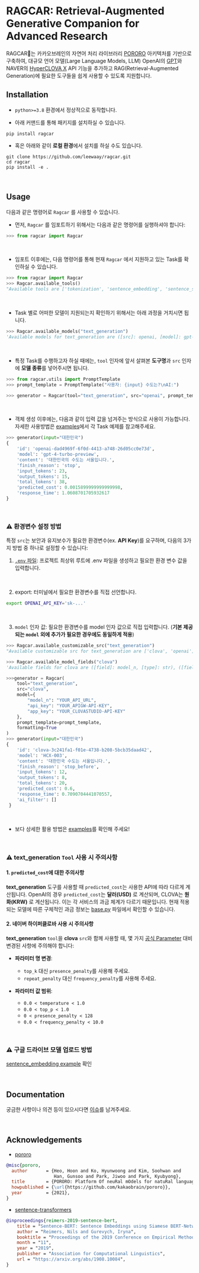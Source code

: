 # RAGCAR: Retrieval-Augmented Generative Companion for Advanced Research

RAGCAR🚛는 카카오브레인의 자연어 처리 라이브러리 [PORORO](https://github.com/kakaobrain/pororo) 아키텍처를 기반으로 구축하여, 대규모 언어 모델(Large Language Models, LLM) OpenAI의 [GPT](https://github.com/openai/openai-python)와 NAVER의 [HyperCLOVA X](https://www.ncloud.com/product/aiService/clovaStudio) API 기능을 추가하고 RAG(Retrieval-Augmented Generation)에 필요한 도구들을 쉽게 사용할 수 있도록 지원합니다.

## Installation

- `python>=3.8` 환경에서 정상적으로 동작합니다.

- 아래 커맨드를 통해 패키지를 설치하실 수 있습니다.

```console
pip install ragcar
```

- 혹은 아래와 같이 **로컬 환경**에서 설치를 하실 수도 있습니다.

```console
git clone https://github.com/leewaay/ragcar.git
cd ragcar
pip install -e .
```

<br>

## Usage

다음과 같은 명령어로 `Ragcar` 를 사용할 수 있습니다.

- 먼저, `Ragcar` 를 임포트하기 위해서는 다음과 같은 명령어를 실행하셔야 합니다:

```python
>>> from ragcar import Ragcar
```

<br>

- 임포트 이후에는, 다음 명령어를 통해 현재 `Ragcar` 에서 지원하고 있는 Task를 확인하실 수 있습니다.

```python
>>> from ragcar import Ragcar
>>> Ragcar.available_tools()
"Available tools are ['tokenization', 'sentence_embedding', 'sentence_similarity', 'semantic_search', 'text_generation', 'text_segmentation']"
```

<br>

- Task 별로 어떠한 모델이 지원되는지 확인하기 위해서는 아래 과정을 거치시면 됩니다.

```python
>>> Ragcar.available_models("text_generation")
'Available models for text_generation are ([src]: openai, [model]: gpt-4-turbo-preview, gpt-4, gpt-3.5-turbo, MODELS_SUPPORTED(https://platform.openai.com/docs/models)), ([src]: clova, [model]: YOUR_MODEL(https://www.ncloud.com/product/aiService/clovaStudio))'
```

<br>

- 특정 Task를 수행하고자 하실 때에는, `tool` 인자에 앞서 살펴본 **도구명**과 `src` 인자에 **모델 종류**를 넣어주시면 됩니다.

```python
>>> from ragcar.utils import PromptTemplate
>>> prompt_template = PromptTemplate("사용자: {input} 수도는?\nAI:")

>>> generator = Ragcar(tool="text_generation", src="openai", prompt_template=prompt_template, formatting=True)
```

<br>

- 객체 생성 이후에는, 다음과 같이 입력 값을 넘겨주는 방식으로 사용이 가능합니다. 자세한 사용방법은 [examples](https://github.com/leewaay/ragcar/tree/main/examples)에서 각 Task 예제를 참고해주세요.

```python
>>> generator(input="대한민국")
{
    'id': 'openai-dad4969f-6f0d-4413-a748-26d05cc0e73d', 
    'model': 'gpt-4-turbo-preview', 
    'content': '대한민국의 수도는 서울입니다.', 
    'finish_reason': 'stop', 
    'input_tokens': 23, 
    'output_tokens': 15, 
    'total_tokens': 38, 
    'predicted_cost': 0.0015899999999999998, 
    'response_time': 1.0608701705932617
}
```

<br>

### ⚠️ 환경변수 설정 방법

특정 `src`는 보안과 유지보수가 필요한 환경변수(ex. **API Key**)를 요구하며, 다음의 3가지 방법 중 하나로 설정할 수 있습니다:

1. [`.env` 파일](https://velog.io/@joahkim/%ED%83%90%EB%82%98bnb.env): 프로젝트 최상위 루트에 .env 파일을 생성하고 필요한 환경 변수 값을 입력합니다.

<br>

2. export: 터미널에서 필요한 환경변수를 직접 선언합니다.

```bash
export OPENAI_API_KEY='sk-...'
```

<br>

3. `model` 인자 값: 필요한 환경변수를 model 인자 값으로 직접 입력합니다. (**기본 제공되는 `model` 외에 추가가 필요한 경우에도 동일하게 적용**)

```python
>>> Ragcar.available_customizable_src("text_generation")
"Available customizable src for text_generation are ['clova', 'openai']"

>>> Ragcar.available_model_fields("clova")
'Available fields for clova are ([field]: model_n, [type]: str), ([field]: api_key, [type]: str), ([field]: app_key, [type]: str)'
```

```python
>>>generator = Ragcar(
    tool="text_generation", 
    src="clova", 
    model={
        "model_n": "YOUR_API_URL", 
        "api_key": "YOUR_APIGW-API-KEY",
        "app_key": "YOUR_CLOVASTUDIO-API-KEY"
    }, 
    prompt_template=prompt_template, 
    formatting=True
)
>>> generator(input="대한민국")
{
    'id': 'clova-3c241fa1-f01e-4738-b208-5bcb35daad42',
    'model': 'HCX-003',
    'content': '대한민국 수도는 서울입니다.',
    'finish_reason': 'stop_before',
    'input_tokens': 12,
    'output_tokens': 8,
    'total_tokens': 20,
    'predicted_cost': 0.6,
    'response_time': 0.7090704441070557,
    'ai_filter': []
 }
```

<br>

- 보다 상세한 활용 방법은 [examples](https://github.com/leewaay/ragcar/tree/main/examples)를 확인해 주세요!

<br>

### ⚠️ text_generation `Tool` 사용 시 주의사항

#### 1. `predicted_cost`에 대한 주의사항

**text_generation** 도구를 사용할 때 `predicted_cost`는 사용한 API에 따라 다르게 계산됩니다. OpenAI의 경우 `predicted_cost`는 **달러(USD)** 로 계산되며, CLOVA는 **원화(KRW)** 로 계산됩니다. 이는 각 서비스의 과금 체계가 다르기 때문입니다. 현재 적용되는 모델에 따른 구체적인 과금 정보는 [base.py](https://github.com/leewaay/ragcar/blob/main/ragcar/models/base.py) 파일에서 확인할 수 있습니다.

#### 2. 네이버 하이퍼클로바 사용 시 주의사항

**text_generation** `tool`을 **clova** `src`와 함께 사용할 때, 몇 가지 [공식 Parameter](https://guide.ncloud-docs.com/docs/clovastudio-info#%ED%8C%8C%EB%9D%BC%EB%AF%B8%ED%84%B0) 대비 변경된 사항에 주의해야 합니다:

- **파라미터 명 변경**:
  - `top_k` 대신 `presence_penalty`를 사용해 주세요.
  - `repeat_penalty` 대신 `frequency_penalty`를 사용해 주세요.

- **파라미터 값 범위**:
  - `0.0 < temperature < 1.0`
  - `0.0 < top_p < 1.0`
  - `0 < presence_penalty < 128`
  - `0.0 < frequency_penalty < 10.0`

<br>

### ⚠️ 구글 드라이브 모델 업로드 방법

[sentence_embedding example](https://github.com/leewaay/ragcar/blob/main/examples/sentence_embedding.ipynb) 확인

<br>

## Documentation

궁금한 사항이나 의견 등이 있으시다면 [이슈](https://github.com/leewaay/ragcar/-/issues)를 남겨주세요.

<br>

## Acknowledgements 

* [pororo](https://github.com/kakaobrain/pororo)
```bibtex 
@misc{pororo,
  author       = {Heo, Hoon and Ko, Hyunwoong and Kim, Soohwan and
                  Han, Gunsoo and Park, Jiwoo and Park, Kyubyong},
  title        = {PORORO: Platform Of neuRal mOdels for natuRal language prOcessing},
  howpublished = {\url{https://github.com/kakaobrain/pororo}},
  year         = {2021},
}
```

* [sentence-transformers](https://github.com/leewaay/ragcar/issues)
```bibtex 
@inproceedings{reimers-2019-sentence-bert,
    title = "Sentence-BERT: Sentence Embeddings using Siamese BERT-Networks",
    author = "Reimers, Nils and Gurevych, Iryna",
    booktitle = "Proceedings of the 2019 Conference on Empirical Methods in Natural Language Processing",
    month = "11",
    year = "2019",
    publisher = "Association for Computational Linguistics",
    url = "https://arxiv.org/abs/1908.10084",
}
```